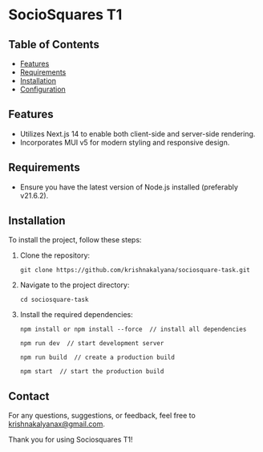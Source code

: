 # SocioSquares T1

## Table of Contents

- [Features](#features)
- [Requirements](#requirements)
- [Installation](#installation)
- [Configuration](#configuration)

## Features

- Utilizes Next.js 14 to enable both client-side and server-side rendering.
- Incorporates MUI v5 for modern styling and responsive design.

## Requirements

- Ensure you have the latest version of Node.js installed (preferably v21.6.2).

## Installation

To install the project, follow these steps:

1. Clone the repository:
   ```shell
   git clone https://github.com/krishnakalyana/sociosquare-task.git
   ```
2. Navigate to the project directory:
   ```shell
   cd sociosquare-task
   ```
3. Install the required dependencies:

   ```shell
   npm install or npm install --force  // install all dependencies
   ```

   ```shell
   npm run dev  // start development server
   ```

   ```shell
   npm run build  // create a production build
   ```

   ```shell
   npm start  // start the production build
   ```

## Contact

For any questions, suggestions, or feedback, feel free to
[krishnakalyanax@gmail.com](https://github.com/krishnakalyana).

Thank you for using Sociosquares T1!
